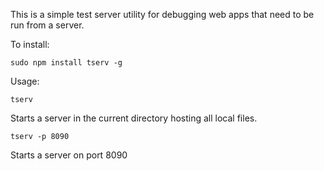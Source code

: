 This is a simple test server utility for debugging web apps that need to be run from a server.  

To install:

```
sudo npm install tserv -g
```

Usage:

```
tserv
```

Starts a server in the current directory hosting all local files.


```
tserv -p 8090
```

Starts a server on port 8090